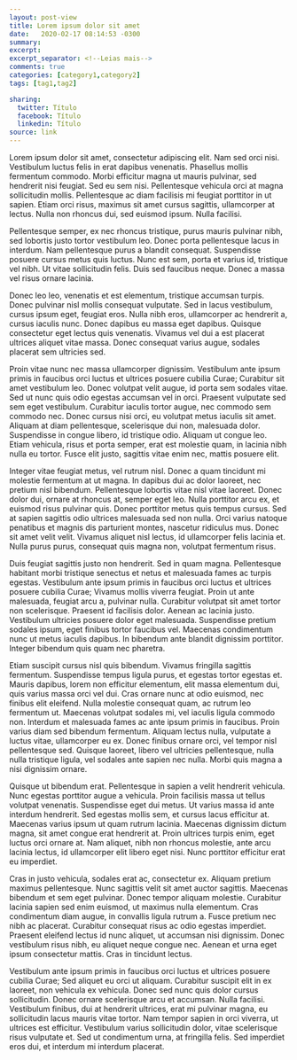 ```yaml
---
layout: post-view
title: Lorem ipsum dolor sit amet
date:   2020-02-17 08:14:53 -0300
summary:
excerpt: 
excerpt_separator: <!--Leias mais-->
comments: true
categories: [category1,category2]
tags: [tag1,tag2]

sharing:
  twitter: Título
  facebook: Título
  linkedin: Título
source: link
---
```


Lorem ipsum dolor sit amet, consectetur adipiscing elit. Nam sed orci nisi. Vestibulum luctus felis in erat dapibus venenatis. Phasellus mollis fermentum commodo. Morbi efficitur magna ut mauris pulvinar, sed hendrerit nisi feugiat. Sed eu sem nisi. Pellentesque vehicula orci at magna sollicitudin mollis. Pellentesque ac diam facilisis mi feugiat porttitor in ut sapien. Etiam orci risus, maximus sit amet cursus sagittis, ullamcorper at lectus. Nulla non rhoncus dui, sed euismod ipsum. Nulla facilisi.

<!--Leias mais-->

Pellentesque semper, ex nec rhoncus tristique, purus mauris pulvinar nibh, sed lobortis justo tortor vestibulum leo. Donec porta pellentesque lacus in interdum. Nam pellentesque purus a blandit consequat. Suspendisse posuere cursus metus quis luctus. Nunc est sem, porta et varius id, tristique vel nibh. Ut vitae sollicitudin felis. Duis sed faucibus neque. Donec a massa vel risus ornare lacinia.

Donec leo leo, venenatis et est elementum, tristique accumsan turpis. Donec pulvinar nisl mollis consequat vulputate. Sed in lacus vestibulum, cursus ipsum eget, feugiat eros. Nulla nibh eros, ullamcorper ac hendrerit a, cursus iaculis nunc. Donec dapibus eu massa eget dapibus. Quisque consectetur eget lectus quis venenatis. Vivamus vel dui a est placerat ultrices aliquet vitae massa. Donec consequat varius augue, sodales placerat sem ultricies sed.

Proin vitae nunc nec massa ullamcorper dignissim. Vestibulum ante ipsum primis in faucibus orci luctus et ultrices posuere cubilia Curae; Curabitur sit amet vestibulum leo. Donec volutpat velit augue, id porta sem sodales vitae. Sed ut nunc quis odio egestas accumsan vel in orci. Praesent vulputate sed sem eget vestibulum. Curabitur iaculis tortor augue, nec commodo sem commodo nec. Donec cursus nisi orci, eu volutpat metus iaculis sit amet. Aliquam at diam pellentesque, scelerisque dui non, malesuada dolor. Suspendisse in congue libero, id tristique odio. Aliquam ut congue leo. Etiam vehicula, risus et porta semper, erat est molestie quam, in lacinia nibh nulla eu tortor. Fusce elit justo, sagittis vitae enim nec, mattis posuere elit.

Integer vitae feugiat metus, vel rutrum nisl. Donec a quam tincidunt mi molestie fermentum at ut magna. In dapibus dui ac dolor laoreet, nec pretium nisl bibendum. Pellentesque lobortis vitae nisl vitae laoreet. Donec dolor dui, ornare at rhoncus at, semper eget leo. Nulla porttitor arcu ex, et euismod risus pulvinar quis. Donec porttitor metus quis tempus cursus. Sed at sapien sagittis odio ultrices malesuada sed non nulla. Orci varius natoque penatibus et magnis dis parturient montes, nascetur ridiculus mus. Donec sit amet velit velit. Vivamus aliquet nisl lectus, id ullamcorper felis lacinia et. Nulla purus purus, consequat quis magna non, volutpat fermentum risus.

Duis feugiat sagittis justo non hendrerit. Sed in quam magna. Pellentesque habitant morbi tristique senectus et netus et malesuada fames ac turpis egestas. Vestibulum ante ipsum primis in faucibus orci luctus et ultrices posuere cubilia Curae; Vivamus mollis viverra feugiat. Proin ut ante malesuada, feugiat arcu a, pulvinar nulla. Curabitur volutpat sit amet tortor non scelerisque. Praesent id facilisis dolor. Aenean ac lacinia justo. Vestibulum ultricies posuere dolor eget malesuada. Suspendisse pretium sodales ipsum, eget finibus tortor faucibus vel. Maecenas condimentum nunc ut metus iaculis dapibus. In bibendum ante blandit dignissim porttitor. Integer bibendum quis quam nec pharetra.

Etiam suscipit cursus nisl quis bibendum. Vivamus fringilla sagittis fermentum. Suspendisse tempus ligula purus, et egestas tortor egestas et. Mauris dapibus, lorem non efficitur elementum, elit massa elementum dui, quis varius massa orci vel dui. Cras ornare nunc at odio euismod, nec finibus elit eleifend. Nulla molestie consequat quam, ac rutrum leo fermentum ut. Maecenas volutpat sodales mi, vel iaculis ligula commodo non. Interdum et malesuada fames ac ante ipsum primis in faucibus. Proin varius diam sed bibendum fermentum. Aliquam lectus nulla, vulputate a luctus vitae, ullamcorper eu ex. Donec finibus ornare orci, vel tempor nisl pellentesque sed. Quisque laoreet, libero vel ultricies pellentesque, nulla nulla tristique ligula, vel sodales ante sapien nec nulla. Morbi quis magna a nisi dignissim ornare.

Quisque ut bibendum erat. Pellentesque in sapien a velit hendrerit vehicula. Nunc egestas porttitor augue a vehicula. Proin facilisis massa ut tellus volutpat venenatis. Suspendisse eget dui metus. Ut varius massa id ante interdum hendrerit. Sed egestas mollis sem, et cursus lacus efficitur at. Maecenas varius ipsum ut quam rutrum lacinia. Maecenas dignissim dictum magna, sit amet congue erat hendrerit at. Proin ultrices turpis enim, eget luctus orci ornare at. Nam aliquet, nibh non rhoncus molestie, ante arcu lacinia lectus, id ullamcorper elit libero eget nisi. Nunc porttitor efficitur erat eu imperdiet.

Cras in justo vehicula, sodales erat ac, consectetur ex. Aliquam pretium maximus pellentesque. Nunc sagittis velit sit amet auctor sagittis. Maecenas bibendum et sem eget pulvinar. Donec tempor aliquam molestie. Curabitur lacinia sapien sed enim euismod, ut maximus nulla elementum. Cras condimentum diam augue, in convallis ligula rutrum a. Fusce pretium nec nibh ac placerat. Curabitur consequat risus ac odio egestas imperdiet. Praesent eleifend lectus id nunc aliquet, ut accumsan nisi dignissim. Donec vestibulum risus nibh, eu aliquet neque congue nec. Aenean et urna eget ipsum consectetur mattis. Cras in tincidunt lectus.

Vestibulum ante ipsum primis in faucibus orci luctus et ultrices posuere cubilia Curae; Sed aliquet eu orci ut aliquam. Curabitur suscipit elit in ex laoreet, non vehicula ex vehicula. Donec sed nunc quis dolor cursus sollicitudin. Donec ornare scelerisque arcu et accumsan. Nulla facilisi. Vestibulum finibus, dui at hendrerit ultrices, erat mi pulvinar magna, eu sollicitudin lacus mauris vitae tortor. Nam tempor sapien in orci viverra, ut ultrices est efficitur. Vestibulum varius sollicitudin dolor, vitae scelerisque risus vulputate et. Sed ut condimentum urna, at fringilla felis. Sed imperdiet eros dui, et interdum mi interdum placerat.
